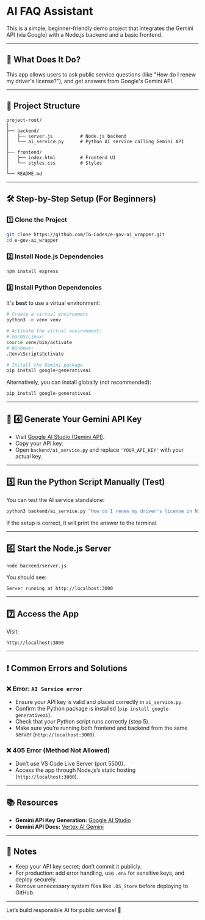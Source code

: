 # AI FAQ Assistant

This is a simple, beginner-friendly demo project that integrates the Gemini API (via Google) with a Node.js backend and a basic frontend.

---

## 🚀 What Does It Do?

This app allows users to ask public service questions (like "How do I renew my driver's license?"), and get answers from Google's Gemini API.

---

## 📁 Project Structure

```
project-root/
│
├── backend/
│   ├── server.js          # Node.js backend
│   └── ai_service.py      # Python AI service calling Gemini API
│
├── frontend/
│   ├── index.html         # Frontend UI
│   └── styles.css         # Styles
│
└── README.md
```

---

## 🛠️ Step-by-Step Setup (For Beginners)

### 1️⃣ Clone the Project

```bash
git clone https://github.com/TG-Codes/e-gov-ai_wrapper.git
cd e-gov-ai_wrapper
```

### 2️⃣ Install Node.js Dependencies

```bash
npm install express
```

### 3️⃣ Install Python Dependencies

It's **best** to use a virtual environment:

```bash
# Create a virtual environment
python3 -m venv venv

# Activate the virtual environment:
# macOS/Linux:
source venv/bin/activate
# Windows:
.env\Scriptsctivate

# Install the Gemini package
pip install google-generativeai
```

Alternatively, you can install globally (not recommended):
```bash
pip install google-generativeai
```

---

## 🔑 4️⃣ Generate Your Gemini API Key

- Visit [Google AI Studio (Gemini API)](https://makersuite.google.com/app/apikey).
- Copy your API key.
- Open `backend/ai_service.py` and replace `'YOUR_API_KEY'` with your actual key.

---

## 5️⃣ Run the Python Script Manually (Test)

You can test the AI service standalone:

```bash
python3 backend/ai_service.py "How do I renew my driver's license in Nigeria?"
```

If the setup is correct, it will print the answer to the terminal.

---

## 6️⃣ Start the Node.js Server

```bash
node backend/server.js
```

You should see:
```
Server running at http://localhost:3000
```

---

## 7️⃣ Access the App

Visit:
```
http://localhost:3000
```

---

## ❗ Common Errors and Solutions

### ❌ Error: `AI Service error`
- Ensure your API key is valid and placed correctly in `ai_service.py`.
- Confirm the Python package is installed (`pip install google-generativeai`).
- Check that your Python script runs correctly (step 5).
- Make sure you’re running both frontend and backend from the same server (`http://localhost:3000`).

### ❌ 405 Error (Method Not Allowed)
- Don’t use VS Code Live Server (port 5500).
- Access the app through Node.js’s static hosting (`http://localhost:3000`).

---

## 📚 Resources

- **Gemini API Key Generation:** [Google AI Studio](https://makersuite.google.com/app/apikey)
- **Gemini API Docs:** [Vertex AI Gemini](https://cloud.google.com/vertex-ai/generative-ai/docs/overview)

---

## 📝 Notes

- Keep your API key secret; don’t commit it publicly.
- For production: add error handling, use `.env` for sensitive keys, and deploy securely.
- Remove unnecessary system files like `.DS_Store` before deploying to GitHub.

---

Let’s build responsible AI for public service! 🌟
